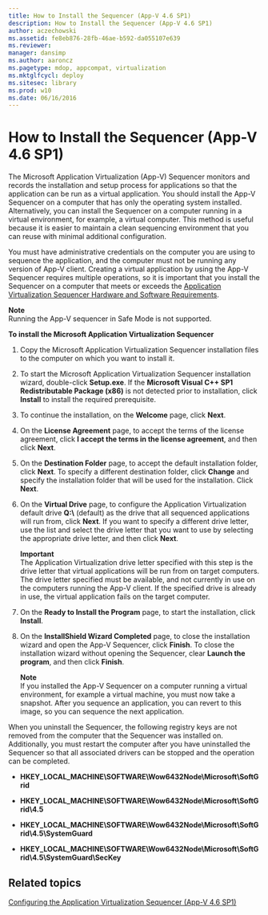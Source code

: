 ```yaml
---
title: How to Install the Sequencer (App-V 4.6 SP1)
description: How to Install the Sequencer (App-V 4.6 SP1)
author: aczechowski
ms.assetid: fe8eb876-28fb-46ae-b592-da055107e639
ms.reviewer: 
manager: dansimp
ms.author: aaroncz
ms.pagetype: mdop, appcompat, virtualization
ms.mktglfcycl: deploy
ms.sitesec: library
ms.prod: w10
ms.date: 06/16/2016
---
```



# How to Install the Sequencer (App-V 4.6 SP1)


The Microsoft Application Virtualization (App-V) Sequencer monitors and records the installation and setup process for applications so that the application can be run as a virtual application. You should install the App-V Sequencer on a computer that has only the operating system installed. Alternatively, you can install the Sequencer on a computer running in a virtual environment, for example, a virtual computer. This method is useful because it is easier to maintain a clean sequencing environment that you can reuse with minimal additional configuration.

You must have administrative credentials on the computer you are using to sequence the application, and the computer must not be running any version of App-V client. Creating a virtual application by using the App-V Sequencer requires multiple operations, so it is important that you install the Sequencer on a computer that meets or exceeds the [Application Virtualization Sequencer Hardware and Software Requirements](application-virtualization-sequencer-hardware-and-software-requirements.md).

**Note**  
Running the App-V sequencer in Safe Mode is not supported.



**To install the Microsoft Application Virtualization Sequencer**

1.  Copy the Microsoft Application Virtualization Sequencer installation files to the computer on which you want to install it.

2.  To start the Microsoft Application Virtualization Sequencer installation wizard, double-click **Setup.exe**. If the **Microsoft Visual C++ SP1 Redistributable Package (x86)** is not detected prior to installation, click **Install** to install the required prerequisite.

3.  To continue the installation, on the **Welcome** page, click **Next**.

4.  On the **License Agreement** page, to accept the terms of the license agreement, click **I accept the terms in the license agreement**, and then click **Next**.

5.  On the **Destination Folder** page, to accept the default installation folder, click **Next**. To specify a different destination folder, click **Change** and specify the installation folder that will be used for the installation. Click **Next**.

6.  On the **Virtual Drive** page, to configure the Application Virtualization default drive **Q:\\** (default) as the drive that all sequenced applications will run from, click **Next**. If you want to specify a different drive letter, use the list and select the drive letter that you want to use by selecting the appropriate drive letter, and then click **Next**.

    **Important**  
    The Application Virtualization drive letter specified with this step is the drive letter that virtual applications will be run from on target computers. The drive letter specified must be available, and not currently in use on the computers running the App-V client. If the specified drive is already in use, the virtual application fails on the target computer.



7.  On the **Ready to Install the Program** page, to start the installation, click **Install**.

8.  On the **InstallShield Wizard Completed** page, to close the installation wizard and open the App-V Sequencer, click **Finish**. To close the installation wizard without opening the Sequencer, clear **Launch the program**, and then click **Finish**.

    **Note**  
    If you installed the App-V Sequencer on a computer running a virtual environment, for example a virtual machine, you must now take a snapshot. After you sequence an application, you can revert to this image, so you can sequence the next application.




When you uninstall the Sequencer, the following registry keys are not removed from the computer that the Sequencer was installed on. Additionally, you must restart the computer after you have uninstalled the Sequencer so that all associated drivers can be stopped and the operation can be completed.

-   **HKEY\_LOCAL\_MACHINE\\SOFTWARE\\Wow6432Node\\Microsoft\\SoftGrid**

-   **HKEY\_LOCAL\_MACHINE\\SOFTWARE\\Wow6432Node\\Microsoft\\SoftGrid\\4.5**

-   **HKEY\_LOCAL\_MACHINE\\SOFTWARE\\Wow6432Node\\Microsoft\\SoftGrid\\4.5\\SystemGuard**

-   **HKEY\_LOCAL\_MACHINE\\SOFTWARE\\Wow6432Node\\Microsoft\\SoftGrid\\4.5\\SystemGuard\\SecKey**


## Related topics


[Configuring the Application Virtualization Sequencer (App-V 4.6 SP1)](configuring-the-application-virtualization-sequencer--app-v-46-sp1-.md)









